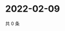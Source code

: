# 2022-02-09

共 0 条

<!-- BEGIN WEIBO -->
<!-- 最后更新时间 Wed Feb 09 2022 13:00:51 GMT+0800 (China Standard Time) -->

<!-- END WEIBO -->
